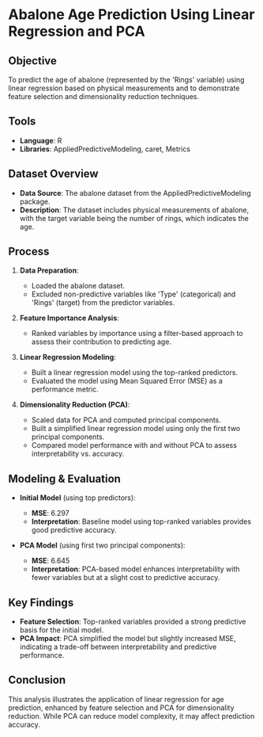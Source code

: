# Abalone Age Prediction Using Linear Regression and PCA

## Objective
To predict the age of abalone (represented by the 'Rings' variable) using linear regression based on physical measurements and to demonstrate feature selection and dimensionality reduction techniques.

## Tools
- **Language**: R
- **Libraries**: AppliedPredictiveModeling, caret, Metrics

## Dataset Overview
- **Data Source**: The abalone dataset from the AppliedPredictiveModeling package.
- **Description**: The dataset includes physical measurements of abalone, with the target variable being the number of rings, which indicates the age.

## Process

1. **Data Preparation**: 
   - Loaded the abalone dataset.
   - Excluded non-predictive variables like 'Type' (categorical) and 'Rings' (target) from the predictor variables.

2. **Feature Importance Analysis**:
   - Ranked variables by importance using a filter-based approach to assess their contribution to predicting age.

3. **Linear Regression Modeling**:
   - Built a linear regression model using the top-ranked predictors.
   - Evaluated the model using Mean Squared Error (MSE) as a performance metric.

4. **Dimensionality Reduction (PCA)**:
   - Scaled data for PCA and computed principal components.
   - Built a simplified linear regression model using only the first two principal components.
   - Compared model performance with and without PCA to assess interpretability vs. accuracy.

## Modeling & Evaluation

- **Initial Model** (using top predictors):
  - **MSE**: 6.297
  - **Interpretation**: Baseline model using top-ranked variables provides good predictive accuracy.

- **PCA Model** (using first two principal components):
  - **MSE**: 6.645
  - **Interpretation**: PCA-based model enhances interpretability with fewer variables but at a slight cost to predictive accuracy.

## Key Findings
- **Feature Selection**: Top-ranked variables provided a strong predictive basis for the initial model.
- **PCA Impact**: PCA simplified the model but slightly increased MSE, indicating a trade-off between interpretability and predictive performance.

## Conclusion
This analysis illustrates the application of linear regression for age prediction, enhanced by feature selection and PCA for dimensionality reduction. While PCA can reduce model complexity, it may affect prediction accuracy.
